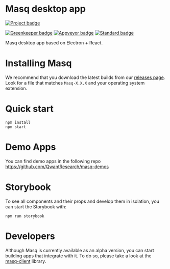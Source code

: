 # Masq desktop app
[![Project badge](https://img.shields.io/badge/project-Masq-7C4DFF.svg?style=flat-square)](https://github.com/QwantResearch/masq-app)

[![Greenkeeper badge](https://badges.greenkeeper.io/QwantResearch/masq-app.svg)](https://greenkeeper.io/)
[![Appveyor badge](https://ci.appveyor.com/api/projects/status/n8l3l92phgkcm4c6?svg=true)](https://ci.appveyor.com/project/G-Ray/masq-app)
[![Standard badge](https://img.shields.io/badge/code_style-standard-brightgreen.svg)](https://standardjs.com)

Masq desktop app based on Electron + React.

# Installing Masq

We recommend that you download the latest builds from our [releases page](https://github.com/QwantResearch/masq/releases). Look for a file that matches `Masq-X.X.X` and your operating system extension.


# Quick start
```
npm install
npm start
```

# Demo Apps
You can find demo apps in the following repo https://github.com/QwantResearch/masq-demos

# Storybook
To see all components and their props and develop them in isolation, you
can start the Storybook with:
```
npm run storybook
```

# Developers
Although Masq is currently available as an alpha version, you can start building apps that integrate with it. To do so, please take a look at the [masq-client](https://github.com/QwantResearch/masq-client) library.
